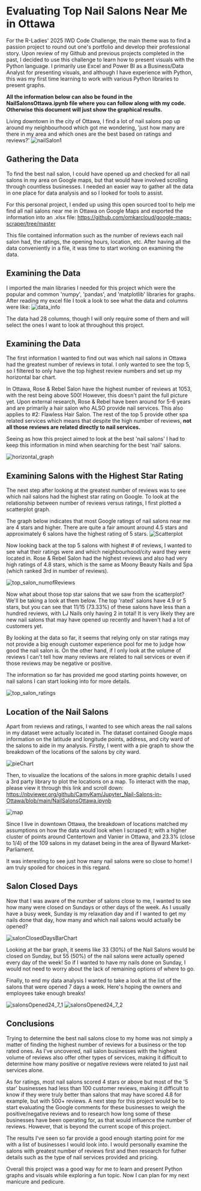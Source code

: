 # Evaluating Top Nail Salons Near Me in Ottawa
For the R-Ladies' 2025 IWD Code Challenge, the main theme was to find a passion project to round out one's portfolio and develop their professional story. Upon review of my Github and previous projects completed in the past, I decided to use this challenge to learn how to present visuals with the Python language. I primarily use Excel and Power BI as a Business/Data Analyst for presenting visuals, and although I have experience with Python, this was my first time learning to work with various Python libraries to present graphs.

**All the information below can also be found in the NailSalonsOttawa.ipynb file where you can follow along with my code. Otherwise this document will just show the graphical results.**

Living downtown in the city of Ottawa, I find a lot of nail salons pop up around my neighbourhood which got me wondering, 'just how many are there in my area and which ones are the best based on ratings and reviews?'
![nailSalon1](https://github.com/user-attachments/assets/86cc5875-a580-4596-92af-bc1b094d7b9c)

## Gathering the Data
To find the best nail salon, I could have opened up and checked for all nail salons in my area on Google maps, but that would have involved scrolling through countless businesses. I needed an easier way to gather all the data in one place for data analysis and so I looked for tools to assist.

For this personal project, I ended up using this open sourced tool to help me find all nail salons near me in Ottawa on Google Maps and exported the information into an .xlsx file: https://github.com/omkarcloud/google-maps-scraper/tree/master

This file contained information such as the number of reviews each nail salon had, the ratings, the opening hours, location, etc. After having all the data conveniently in a file, it was time to start working on examining the data.

## Examining the Data
I imported the main libraries I needed for this project which were the popular and common 'numpy', 'pandas', and 'matplotlib' libraries for graphs. After reading my excel file I took a look to see what the data and columns were like:
![data_info](https://github.com/user-attachments/assets/cfaaa67e-35b1-4ee6-b601-70ba51beb493)

The data had 28 columns, though I will only require some of them and will select the ones I want to look at throughout this project.

## Examining the Data
The first information I wanted to find out was which nail salons in Ottawa had the greatest number of reviews in total. I only wanted to see the top 5, so I filtered to only have the top highest review numbers and set up my horizontal bar chart.

In Ottawa, Rose & Rebel Salon have the highest number of reviews at 1053, with the rest being above 500! However, this doesn't paint the full picture yet. Upon external research, Rose & Rebel have been around for 5-6 years and are primarily a hair salon who ALSO provide nail services. This also applies to #2: Flawless Hair Salon. The rest of the top 5 provide other spa related services which means that despite the high number of reviews, **not all those reviews are related directly to nail services.**

Seeing as how this project aimed to look at the best 'nail salons' I had to keep this information in mind when searching for the best 'nail' salons.

![horizontal_graph](https://github.com/user-attachments/assets/9b872232-060d-429d-a15c-3ed9f574803f)

## Examining Salons with the Highest Star Rating
The next step after looking at the greatest number of reviews was to see which nail salons had the highest star rating on Google. To look at the relationship between number of reviews versus ratings, I first plotted a scatterplot graph.

The graph below indicates that most Google ratings of nail salons near me are 4 stars and higher. There are quite a fair amount around 4.5 stars and approximately 6 salons have the highest rating of 5 stars. 
![Scatterplot](https://github.com/user-attachments/assets/d3ebd0c6-54f2-459a-ad53-a01bdc987718)


Now looking back at the top 5 salons with highest # of reviews, I wanted to see what their ratings were and which neighbourhood/city ward they were located in. Rose & Rebel Salon had the highest reviews and also had very high ratings of 4.8 stars, which is the same as Moony Beauty Nails and Spa (which ranked 3rd in number of reviews).


![top_salon_numofReviews](https://github.com/user-attachments/assets/09077c9f-8480-42b3-8c85-3cf410c1c044)

Now what about those top star salons that we saw from the scatterplot? We'll be taking a look at them below. The top 'rated' salons have 4.9 or 5 stars, but you can see that 11/15 (73.33%) of these salons have less than a hundred reviews, with LJ Nails only having 2 in total! It is very likely they are new nail salons that may have opened up recently and haven't had a lot of customers yet.

By looking at the data so far, it seems that relying only on star ratings may not provide a big enough customer experience pool for me to judge how good the nail salon is. On the other hand, if I only look at the volume of reviews I can't tell how many reviews are related to nail services or even if those reviews may be negative or positive.

The information so far has provided me good starting points however, on nail salons I can start looking into for more details.

![top_salon_ratings](https://github.com/user-attachments/assets/92d9cdcb-917d-4c38-8cf1-aa777be1c6ff)

## Location of the Nail Salons
Apart from reviews and ratings, I wanted to see which areas the nail salons in my dataset were actually located in. The dataset contained Google maps information on the latitude and longitude points, address, and city ward of the salons to aide in my analysis. Firstly, I went with a pie graph to show the breakdown of the locations of the salons by city ward.

![pieChart](https://github.com/user-attachments/assets/6dca9fe1-b1e1-4a57-9f42-9f93e432060f)

Then, to visualize the locations of the salons in more graphic details I used a 3rd party library to plot the locations on a map. To interact with the map, please view it through this link and scroll down: https://nbviewer.org/github/CamyKam/Jupyter_Nail-Salons-in-Ottawa/blob/main/NailSalonsOttawa.ipynb

![map](https://github.com/user-attachments/assets/4ca62328-9a75-4761-b326-77d196e16577)

Since I live in downtown Ottawa, the breakdown of locations matched my assumptions on how the data would look when I scraped it; with a higher cluster of points around Centertown and Vanier in Ottawa, and 23.3% (close to 1/4) of the 109 salons in my dataset being in the area of Byward Market- Parliament.

It was interesting to see just how many nail salons were so close to home! I am truly spoiled for choices in this regard.

## Salon Closed Days

Now that I was aware of the number of salons close to me, I wanted to see how many were closed on Sundays or other days of the week. As I usually have a busy week, Sunday is my relaxation day and if I wanted to get my nails done that day, how many and which nail salons would actually be opened?

![salonClosedDaysBarChart](https://github.com/user-attachments/assets/e7547922-e704-4997-9b18-3f4dfe30d4cb)

Looking at the bar graph, it seems like 33 (30%) of the Nail Salons would be closed on Sunday, but 55 (50%) of the nail salons were actually opened every day of the week! So if I wanted to have my nails done on Sunday, I would not need to worry about the lack of remaining options of where to go.

Finally, to end my data analysis I wanted to take a look at the list of the salons that were opened 7 days a week. Here's hoping the owners and employees take enough breaks!

![salonsOpened24_7_1](https://github.com/user-attachments/assets/32484dd3-ccdb-479e-a38a-7c2ebaf83b87)
![salonsOpened24_7_2](https://github.com/user-attachments/assets/3b8c91e4-efbf-49cd-a6d3-b8a3a8e12f91)

## Conclusions
Trying to determine the best nail salons close to my home was not simply a matter of finding the highest number of reviews for a business or the top rated ones. As I've uncovered, nail salon businesses with the highest volume of reviews also offer other types of services, making it difficult to determine how many positive or negative reviews were related to just nail services alone.

As for ratings, most nail salons scored 4 stars or above but most of the '5 star' businesses had less than 100 customer reviews, making it difficult to know if they were truly better than salons that may have scored 4.8 for example, but with 500+ reviews. A next step for this project would be to start evaluating the Google comments for these businesses to weigh the positive/negative reviews and to research how long some of these businesses have been operating for, as that would influence the number of reviews. However, that is beyond the current scope of this project.

The results I've seen so far provide a good enough starting point for me with a list of businesses I would look into. I would personally examine the salons with greatest number of reviews first and then research for futher details such as the type of nail services provided and pricing.

Overall this project was a good way for me to learn and present Python graphs and visuals while exploring a fun topic. Now I can plan for my next manicure and pedicure.
